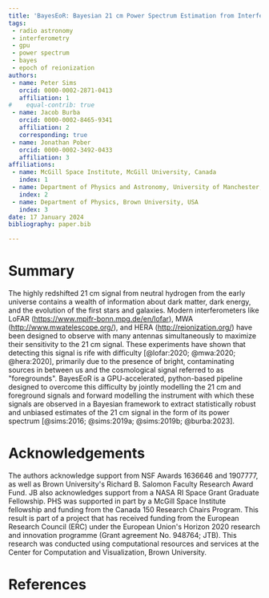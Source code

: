 ```yaml
---
title: 'BayesEoR: Bayesian 21 cm Power Spectrum Estimation from Interferometric Visibilities'
tags:
 - radio astronomy
 - interferometry
 - gpu
 - power spectrum
 - bayes
 - epoch of reionization
authors:
 - name: Peter Sims
   orcid: 0000-0002-2871-0413
   affiliation: 1
#    equal-contrib: true
 - name: Jacob Burba
   orcid: 0000-0002-8465-9341
   affiliation: 2
   corresponding: true
 - name: Jonathan Pober
   orcid: 0000-0002-3492-0433
   affiliation: 3
affiliations:
 - name: McGill Space Institute, McGill University, Canada
   index: 1
 - name: Department of Physics and Astronomy, University of Manchester, UK
   index: 2
 - name: Department of Physics, Brown University, USA
   index: 3
date: 17 January 2024
bibliography: paper.bib

---
```


# Summary

The highly redshifted 21 cm signal from neutral hydrogen from the early universe contains a wealth of information about dark matter, dark energy, and the evolution of the first stars and galaxies.  Modern interferometers like LoFAR (https://www.mpifr-bonn.mpg.de/en/lofar), MWA (http://www.mwatelescope.org/), and HERA (http://reionization.org/) have been designed to observe with many antennas simultaneously to maximize their sensitivity to the 21 cm signal.  These experiments have shown that detecting this signal is rife with difficulty [@lofar:2020; @mwa:2020; @hera:2020], primarily due to the presence of bright, contaminating sources in between us and the cosmological signal referred to as "foregrounds".  BayesEoR is a GPU-accelerated, python-based pipeline designed to overcome this difficulty by jointly modelling the 21 cm and foreground signals and forward modelling the instrument with which these signals are observed in a Bayesian framework to extract statistically robust and unbiased estimates of the 21 cm signal in the form of its power spectrum [@sims:2016; @sims:2019a; @sims:2019b; @burba:2023].  

# Acknowledgements

The authors acknowledge support from NSF Awards 1636646 and 1907777, as well as Brown University's Richard B. Salomon Faculty Research Award Fund. JB also acknowledges support from a NASA RI Space Grant Graduate Fellowship. PHS was supported in part by a McGill Space Institute fellowship and funding from the Canada 150 Research Chairs Program.  This result is part of a project that has received funding from the European Research Council (ERC) under the European Union's Horizon 2020 research and innovation programme (Grant agreement No. 948764; JTB).  This research was conducted using computational resources and services at the Center for Computation and Visualization, Brown University.

# References

